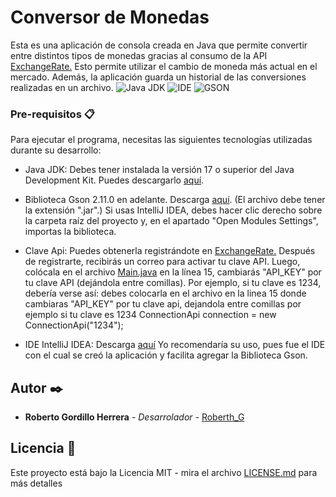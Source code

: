 # Conversor de Monedas
Esta es una aplicación de consola creada en Java que permite convertir entre distintos tipos de monedas gracias al consumo de la API [ExchangeRate.](https://www.exchangerate-api.com/) Esto permite utilizar el cambio de moneda más actual en el mercado. Además, la aplicación guarda un historial de las conversiones realizadas en un archivo.
![Java JDK](https://img.shields.io/badge/Java_JDK-v17.0-blue)
![IDE](https://img.shields.io/badge/IDE-Intellij_IDEA-blue)
![GSON](https://img.shields.io/badge/GSON-V2.11.0-blue)

### Pre-requisitos 📋
Para ejecutar el programa, necesitas las siguientes tecnologías utilizadas durante su desarrollo:
* Java JDK: Debes tener instalada la versión 17 o superior del Java Development Kit. Puedes descargarlo [aquí](https://www.oracle.com/java/technologies/downloads/#java17).
  
* Biblioteca Gson 2.11.0 en adelante. Descarga [aquí](https://mvnrepository.com/artifact/com.google.code.gson/gson/2.11.0). (El archivo debe tener la extensión ".jar".)
  Si usas IntelliJ IDEA, debes hacer clic derecho sobre la carpeta raíz del proyecto y, en el apartado "Open Modules Settings", importas la biblioteca.
  
* Clave Api: Puedes obtenerla registrándote en [ExchangeRate.](https://www.exchangerate-api.com/) Después de registrarte, recibirás un correo para activar tu clave API.
  Luego, colócala en el archivo [Main.java](src/Main.java) en la línea 15, cambiarás "API_KEY" por tu clave API (dejándola entre comillas). Por ejemplo, si tu clave es 1234, debería verse así: 
  debes colocarla en el archivo  en la linea 15  donde cambiaras "API_KEY" por tu clave api, dejandola entre comillas por ejemplo si tu clave es 1234
  ConnectionApi connection = new ConnectionApi("1234");
    
* IDE IntelliJ IDEA: Descarga [aquí](https://www.jetbrains.com/idea/)
  Yo recomendaría su uso, pues fue el IDE con el cual se creó la aplicación y facilita agregar la Biblioteca Gson.
   
## Autor ✒️
* **Roberto Gordillo Herrera** - *Desarrolador* - [Roberth_G](https://github.com/RoberthGo)

## Licencia 📄
Este proyecto está bajo la Licencia MIT - mira el archivo [LICENSE.md](LICENSE.md) para más detalles
